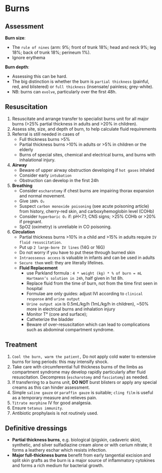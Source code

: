 # **Burns**


## **Assessment**

**Burn size**: 

- The `rule of nines` (arm: 9%; front of trunk 18%; head and neck 9%; leg 18%; back of trunk 18%; perineum 1%).
- Ignore erythema

**Burn depth**:

- Assessing this can be hard. 
- The big distinction is whether the burn is `partial thickness` (painful, red, and blistered) or `full thickness` (insensate/ painless; grey-white). 
- NB: burns can `evolve`, particularly over the first 48h.

## **Resuscitation**

1. Resuscitate and arrange transfer to specialist burns unit for all major burns (>25% partial thickness in adults and >20% in children).
2. Assess site, size, and depth of burn, to help calculate fluid requirements
3. Referral is still needed in cases of
	- Full thickness burns >5%
	- Partial thickness burns >10% in adults or >5% in children or the elderly 
	- Burns of special sites, chemical and electrical burns, and burns with inhalational injury.
4. **Airway**
	- Beware of upper airway obstruction developing if `hot gases` inhaled
	- Consider early `intubation`
	- Obstruction can develop in the first 24h
5. **Breathing**
	- Consider `escharotomy` if chest burns are impairing thorax expansion and normal movement.
	- Give `100% O₂`
	- Suspect `carbon monoxide poisoning` (see acute poisoning article) from history, cherry-red skin, and carboxyhemoglobin level (COHb)
	- Consider `hyperbaric O₂` if: pH<7.1; CNS signs; >25% COHb or >20% if pregnant.
	- SpO2 (oximetry) is unreliable in CO poisoning.
6. **Circulation**
	- Partial thickness burns >10% in a child and >15% in adults require `IV fluid resuscitation`.
	- Put up `2 large-bore IV lines`  (14G or 16G)
	- Do not worry if you have to put these through burned skin
	- `Intraosseous access` is valuable in infants and can be used in adults
	- `Secure them` well: they are literally lifelines.
	- **Fluid Replacement**
		- use Parkland formula : `4 * weight (kg) * % of burn = mL Hartmann’s solution in 24h`, half given in 1st 8h.
		- Replace fluid from the time of burn, not from the time first seen in hospital
		- Formulae are only guides: adjust IVI according to `clinical response` and `urine output`
		- `Urine output aim` is 0.5mL/kg/h (1mL/kg/h in children), ~50% more in electrical burns and inhalation injury
		- Monitor T° (core and surface);
		- Catheterize the bladder
		- Beware of over-resuscitation which can lead to complications such as abdominal compartment syndrome.

## **Treatment**

1. `Cool the burn, warm the patient,` Do not apply cold water to extensive burns for long periods: this may intensify shock. 
2. Take care with circumferential full thickness burns of the limbs as compartment syndrome may develop rapidly particularly after fluid resuscitation. Decompress (`escharotomy` and `fasciotomy`) as needed. 
3. If transferring to a burns unit, **DO NOT** burst blisters or apply any special creams as this can hinder assessment. 
4. Simple `saline gauze` or `paraffin gauze` is suitable; `cling film` is useful as a temporary measure and relieves pain. 
5. `Titrate morphine` IV for good analgesia. 
6. Ensure `tetanus immunity`. 
7. Antibiotic prophylaxis is not routinely used.


## **Definitive dressings** 

- **Partial thickness burns**, e.g. biological (pigskin, cadaveric skin), synthetic, and silver sulfadiazine cream alone or with cerium nitrate; it forms a leathery eschar which resists infection. 
- **Major full-thickness burns** benefit from early tangential excision and split skin grafts as the burn is a major source of inflammatory cytokines and forms a rich medium for bacterial growth.